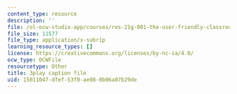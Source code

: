 ```yaml
---
content_type: resource
description: ''
file: /ol-ocw-studio-app/courses/res-21g-001-the-user-friendly-classroom-fall-2020/15011047dfef53f0ae080b06a07b29de_EGvqg0vUBmU.vtt
file_size: 11577
file_type: application/x-subrip
learning_resource_types: []
license: https://creativecommons.org/licenses/by-nc-sa/4.0/
ocw_type: OCWFile
resourcetype: Other
title: 3play caption file
uid: 15011047-dfef-53f0-ae08-0b06a07b29de
---
```


